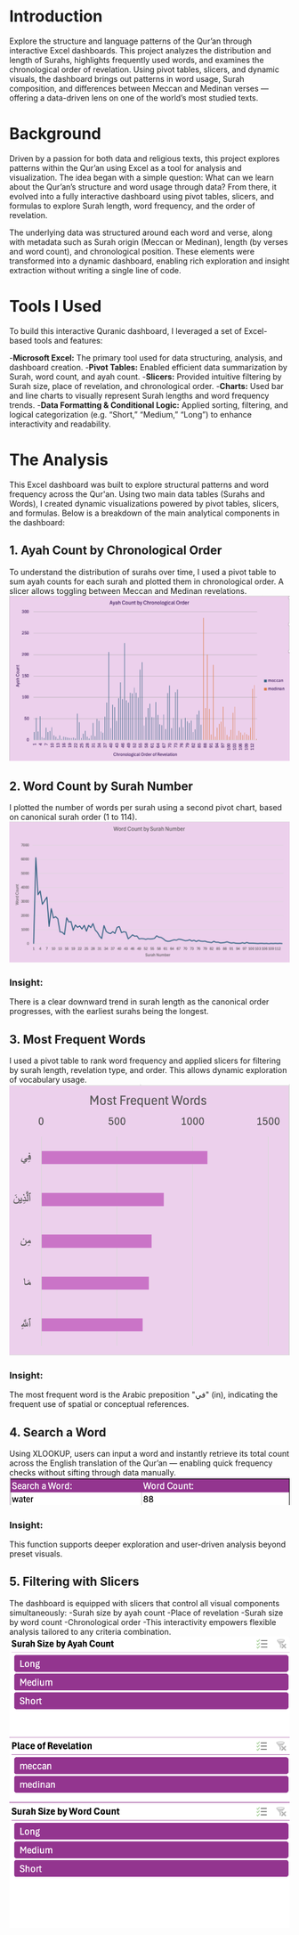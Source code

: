 # Introduction
Explore the structure and language patterns of the Qur’an through interactive Excel dashboards. This project analyzes the distribution and length of Surahs, highlights frequently used words, and examines the chronological order of revelation. Using pivot tables, slicers, and dynamic visuals, the dashboard brings out patterns in word usage, Surah composition, and differences between Meccan and Medinan verses — offering a data-driven lens on one of the world’s most studied texts.

# Background
Driven by a passion for both data and religious texts, this project explores patterns within the Qur’an using Excel as a tool for analysis and visualization. The idea began with a simple question: What can we learn about the Qur’an’s structure and word usage through data? From there, it evolved into a fully interactive dashboard using pivot tables, slicers, and formulas to explore Surah length, word frequency, and the order of revelation.

The underlying data was structured around each word and verse, along with metadata such as Surah origin (Meccan or Medinan), length (by verses and word count), and chronological position. These elements were transformed into a dynamic dashboard, enabling rich exploration and insight extraction without writing a single line of code.

# Tools I Used
To build this interactive Quranic dashboard, I leveraged a set of Excel-based tools and features:

-**Microsoft Excel:** The primary tool used for data structuring, analysis, and dashboard creation.
-**Pivot Tables:** Enabled efficient data summarization by Surah, word count, and ayah count.
-**Slicers:** Provided intuitive filtering by Surah size, place of revelation, and chronological order.
-**Charts:** Used bar and line charts to visually represent Surah lengths and word frequency trends.
-**Data Formatting & Conditional Logic:** Applied sorting, filtering, and logical categorization (e.g. “Short,” “Medium,” “Long”) to enhance interactivity and readability.

# The Analysis
This Excel dashboard was built to explore structural patterns and word frequency across the Qur'an. Using two main data tables (Surahs and Words), I created dynamic visualizations powered by pivot tables, slicers, and formulas. Below is a breakdown of the main analytical components in the dashboard:

## 1. Ayah Count by Chronological Order
To understand the distribution of surahs over time, I used a pivot table to sum ayah counts for each surah and plotted them in chronological order. A slicer allows toggling between Meccan and Medinan revelations.
![Ayah Count by Chronological Order](assets/1.png)

## 2. Word Count by Surah Number
I plotted the number of words per surah using a second pivot chart, based on canonical surah order (1 to 114).
![Word Count by Surah Number](assets/2.png)
### Insight:
There is a clear downward trend in surah length as the canonical order progresses, with the earliest surahs being the longest.

## 3. Most Frequent Words
I used a pivot table to rank word frequency and applied slicers for filtering by surah length, revelation type, and order. This allows dynamic exploration of vocabulary usage.
![Most Frequent Words](assets/3.png)
### Insight:
The most frequent word is the Arabic preposition "في" (in), indicating the frequent use of spatial or conceptual references.

## 4. Search a Word
Using XLOOKUP, users can input a word and instantly retrieve its total count across the English translation of the Qur’an — enabling quick frequency checks without sifting through data manually.
![Search a Word](assets/5.png)
### Insight:
This function supports deeper exploration and user-driven analysis beyond preset visuals.

## 5. Filtering with Slicers
The dashboard is equipped with slicers that control all visual components simultaneously:
-Surah size by ayah count
-Place of revelation
-Surah size by word count
-Chronological order
-This interactivity empowers flexible analysis tailored to any criteria combination.
![Filtering with Slicers](assets/4.png)
